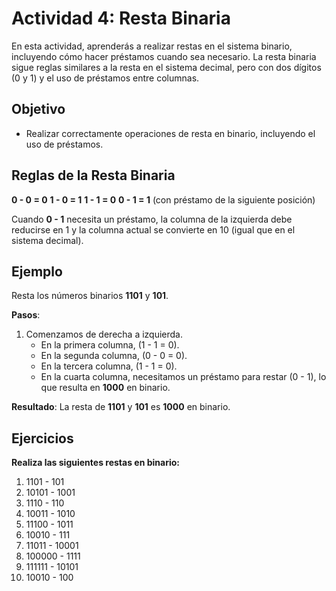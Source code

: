 # Actividad 4: Resta Binaria

En esta actividad, aprenderás a realizar restas en el sistema binario, incluyendo cómo hacer préstamos cuando sea necesario. La resta binaria sigue reglas similares a la resta en el sistema decimal, pero con dos dígitos (0 y 1) y el uso de préstamos entre columnas.

## Objetivo

- Realizar correctamente operaciones de resta en binario, incluyendo el uso de préstamos.

## Reglas de la Resta Binaria

**0 - 0 = 0**
**1 - 0 = 1**
**1 - 1 = 0**
**0 - 1 = 1** (con préstamo de la siguiente posición)

Cuando **0 - 1** necesita un préstamo, la columna de la izquierda debe reducirse en 1 y la columna actual se convierte en 10 (igual que en el sistema decimal).

## Ejemplo

Resta los números binarios **1101** y **101**.

**Pasos**:

1. Comenzamos de derecha a izquierda.
   - En la primera columna, \(1 - 1 = 0\).
   - En la segunda columna, \(0 - 0 = 0\).
   - En la tercera columna, \(1 - 1 = 0\).
   - En la cuarta columna, necesitamos un préstamo para restar \(0 - 1\), lo que resulta en **1000** en binario.

**Resultado**: La resta de **1101** y **101** es **1000** en binario.

## Ejercicios

**Realiza las siguientes restas en binario:**

1. 1101 - 101
2. 10101 - 1001
3. 1110 - 110
4. 10011 - 1010
5. 11100 - 1011
6. 10010 - 111
7. 11011 - 10001
8. 100000 - 1111
9. 111111 - 10101
10. 10010 - 100
